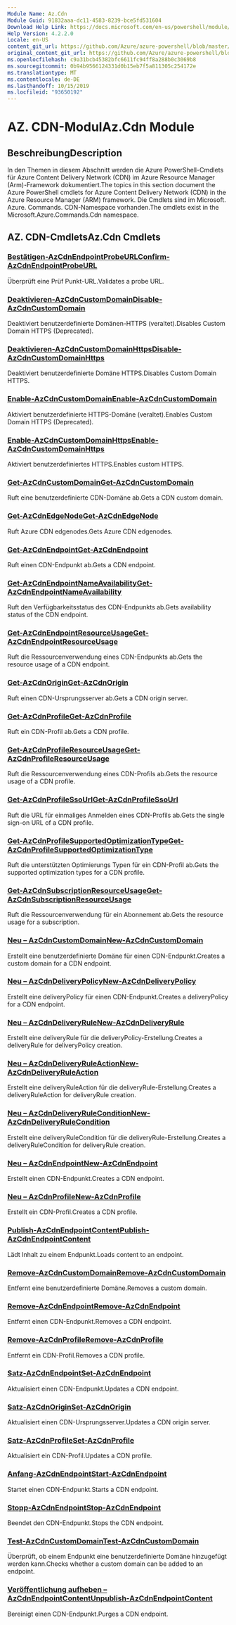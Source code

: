 ```yaml
---
Module Name: Az.Cdn
Module Guid: 91832aaa-dc11-4583-8239-bce5fd531604
Download Help Link: https://docs.microsoft.com/en-us/powershell/module/az.cdn
Help Version: 4.2.2.0
Locale: en-US
content_git_url: https://github.com/Azure/azure-powershell/blob/master/src/Cdn/Cdn/help/Az.Cdn.md
original_content_git_url: https://github.com/Azure/azure-powershell/blob/master/src/Cdn/Cdn/help/Az.Cdn.md
ms.openlocfilehash: c9a31bcb45382bfc6611fc94ff8a288b0c3069b8
ms.sourcegitcommit: 0b94b9566124331d0b15eb7f5a811305c254172e
ms.translationtype: MT
ms.contentlocale: de-DE
ms.lasthandoff: 10/15/2019
ms.locfileid: "93650192"
---
```

# <span data-ttu-id="5523b-101">AZ. CDN-Modul</span><span class="sxs-lookup"><span data-stu-id="5523b-101">Az.Cdn Module</span></span>
## <span data-ttu-id="5523b-102">Beschreibung</span><span class="sxs-lookup"><span data-stu-id="5523b-102">Description</span></span>
<span data-ttu-id="5523b-103">In den Themen in diesem Abschnitt werden die Azure PowerShell-Cmdlets für Azure Content Delivery Network (CDN) im Azure Resource Manager (Arm)-Framework dokumentiert.</span><span class="sxs-lookup"><span data-stu-id="5523b-103">The topics in this section document the Azure PowerShell cmdlets for Azure Content Delivery Network (CDN) in the Azure Resource Manager (ARM) framework.</span></span> <span data-ttu-id="5523b-104">Die Cmdlets sind im Microsoft. Azure. Commands. CDN-Namespace vorhanden.</span><span class="sxs-lookup"><span data-stu-id="5523b-104">The cmdlets exist in the Microsoft.Azure.Commands.Cdn namespace.</span></span>

## <span data-ttu-id="5523b-105">AZ. CDN-Cmdlets</span><span class="sxs-lookup"><span data-stu-id="5523b-105">Az.Cdn Cmdlets</span></span>
### [<span data-ttu-id="5523b-106">Bestätigen-AzCdnEndpointProbeURL</span><span class="sxs-lookup"><span data-stu-id="5523b-106">Confirm-AzCdnEndpointProbeURL</span></span>](Confirm-AzCdnEndpointProbeURL.md)
<span data-ttu-id="5523b-107">Überprüft eine Prüf Punkt-URL.</span><span class="sxs-lookup"><span data-stu-id="5523b-107">Validates a probe URL.</span></span>

### [<span data-ttu-id="5523b-108">Deaktivieren-AzCdnCustomDomain</span><span class="sxs-lookup"><span data-stu-id="5523b-108">Disable-AzCdnCustomDomain</span></span>](Disable-AzCdnCustomDomain.md)
<span data-ttu-id="5523b-109">Deaktiviert benutzerdefinierte Domänen-HTTPS (veraltet).</span><span class="sxs-lookup"><span data-stu-id="5523b-109">Disables Custom Domain HTTPS (Deprecated).</span></span>

### [<span data-ttu-id="5523b-110">Deaktivieren-AzCdnCustomDomainHttps</span><span class="sxs-lookup"><span data-stu-id="5523b-110">Disable-AzCdnCustomDomainHttps</span></span>](Disable-AzCdnCustomDomainHttps.md)
<span data-ttu-id="5523b-111">Deaktiviert benutzerdefinierte Domäne HTTPS.</span><span class="sxs-lookup"><span data-stu-id="5523b-111">Disables Custom Domain HTTPS.</span></span>

### [<span data-ttu-id="5523b-112">Enable-AzCdnCustomDomain</span><span class="sxs-lookup"><span data-stu-id="5523b-112">Enable-AzCdnCustomDomain</span></span>](Enable-AzCdnCustomDomain.md)
<span data-ttu-id="5523b-113">Aktiviert benutzerdefinierte HTTPS-Domäne (veraltet).</span><span class="sxs-lookup"><span data-stu-id="5523b-113">Enables Custom Domain HTTPS (Deprecated).</span></span>

### [<span data-ttu-id="5523b-114">Enable-AzCdnCustomDomainHttps</span><span class="sxs-lookup"><span data-stu-id="5523b-114">Enable-AzCdnCustomDomainHttps</span></span>](Enable-AzCdnCustomDomainHttps.md)
<span data-ttu-id="5523b-115">Aktiviert benutzerdefiniertes HTTPS.</span><span class="sxs-lookup"><span data-stu-id="5523b-115">Enables custom HTTPS.</span></span>

### [<span data-ttu-id="5523b-116">Get-AzCdnCustomDomain</span><span class="sxs-lookup"><span data-stu-id="5523b-116">Get-AzCdnCustomDomain</span></span>](Get-AzCdnCustomDomain.md)
<span data-ttu-id="5523b-117">Ruft eine benutzerdefinierte CDN-Domäne ab.</span><span class="sxs-lookup"><span data-stu-id="5523b-117">Gets a CDN custom domain.</span></span>

### [<span data-ttu-id="5523b-118">Get-AzCdnEdgeNode</span><span class="sxs-lookup"><span data-stu-id="5523b-118">Get-AzCdnEdgeNode</span></span>](Get-AzCdnEdgeNode.md)
<span data-ttu-id="5523b-119">Ruft Azure CDN edgenodes.</span><span class="sxs-lookup"><span data-stu-id="5523b-119">Gets Azure CDN edgenodes.</span></span>

### [<span data-ttu-id="5523b-120">Get-AzCdnEndpoint</span><span class="sxs-lookup"><span data-stu-id="5523b-120">Get-AzCdnEndpoint</span></span>](Get-AzCdnEndpoint.md)
<span data-ttu-id="5523b-121">Ruft einen CDN-Endpunkt ab.</span><span class="sxs-lookup"><span data-stu-id="5523b-121">Gets a CDN endpoint.</span></span>

### [<span data-ttu-id="5523b-122">Get-AzCdnEndpointNameAvailability</span><span class="sxs-lookup"><span data-stu-id="5523b-122">Get-AzCdnEndpointNameAvailability</span></span>](Get-AzCdnEndpointNameAvailability.md)
<span data-ttu-id="5523b-123">Ruft den Verfügbarkeitsstatus des CDN-Endpunkts ab.</span><span class="sxs-lookup"><span data-stu-id="5523b-123">Gets availability status of the CDN endpoint.</span></span>

### [<span data-ttu-id="5523b-124">Get-AzCdnEndpointResourceUsage</span><span class="sxs-lookup"><span data-stu-id="5523b-124">Get-AzCdnEndpointResourceUsage</span></span>](Get-AzCdnEndpointResourceUsage.md)
<span data-ttu-id="5523b-125">Ruft die Ressourcenverwendung eines CDN-Endpunkts ab.</span><span class="sxs-lookup"><span data-stu-id="5523b-125">Gets the resource usage of a CDN endpoint.</span></span>

### [<span data-ttu-id="5523b-126">Get-AzCdnOrigin</span><span class="sxs-lookup"><span data-stu-id="5523b-126">Get-AzCdnOrigin</span></span>](Get-AzCdnOrigin.md)
<span data-ttu-id="5523b-127">Ruft einen CDN-Ursprungsserver ab.</span><span class="sxs-lookup"><span data-stu-id="5523b-127">Gets a CDN origin server.</span></span>

### [<span data-ttu-id="5523b-128">Get-AzCdnProfile</span><span class="sxs-lookup"><span data-stu-id="5523b-128">Get-AzCdnProfile</span></span>](Get-AzCdnProfile.md)
<span data-ttu-id="5523b-129">Ruft ein CDN-Profil ab.</span><span class="sxs-lookup"><span data-stu-id="5523b-129">Gets a CDN profile.</span></span>

### [<span data-ttu-id="5523b-130">Get-AzCdnProfileResourceUsage</span><span class="sxs-lookup"><span data-stu-id="5523b-130">Get-AzCdnProfileResourceUsage</span></span>](Get-AzCdnProfileResourceUsage.md)
<span data-ttu-id="5523b-131">Ruft die Ressourcenverwendung eines CDN-Profils ab.</span><span class="sxs-lookup"><span data-stu-id="5523b-131">Gets the resource usage of a CDN profile.</span></span>

### [<span data-ttu-id="5523b-132">Get-AzCdnProfileSsoUrl</span><span class="sxs-lookup"><span data-stu-id="5523b-132">Get-AzCdnProfileSsoUrl</span></span>](Get-AzCdnProfileSsoUrl.md)
<span data-ttu-id="5523b-133">Ruft die URL für einmaliges Anmelden eines CDN-Profils ab.</span><span class="sxs-lookup"><span data-stu-id="5523b-133">Gets the single sign-on URL of a CDN profile.</span></span>

### [<span data-ttu-id="5523b-134">Get-AzCdnProfileSupportedOptimizationType</span><span class="sxs-lookup"><span data-stu-id="5523b-134">Get-AzCdnProfileSupportedOptimizationType</span></span>](Get-AzCdnProfileSupportedOptimizationType.md)
<span data-ttu-id="5523b-135">Ruft die unterstützten Optimierungs Typen für ein CDN-Profil ab.</span><span class="sxs-lookup"><span data-stu-id="5523b-135">Gets the supported optimization types for a CDN profile.</span></span>

### [<span data-ttu-id="5523b-136">Get-AzCdnSubscriptionResourceUsage</span><span class="sxs-lookup"><span data-stu-id="5523b-136">Get-AzCdnSubscriptionResourceUsage</span></span>](Get-AzCdnSubscriptionResourceUsage.md)
<span data-ttu-id="5523b-137">Ruft die Ressourcenverwendung für ein Abonnement ab.</span><span class="sxs-lookup"><span data-stu-id="5523b-137">Gets the resource usage for a subscription.</span></span>

### [<span data-ttu-id="5523b-138">Neu – AzCdnCustomDomain</span><span class="sxs-lookup"><span data-stu-id="5523b-138">New-AzCdnCustomDomain</span></span>](New-AzCdnCustomDomain.md)
<span data-ttu-id="5523b-139">Erstellt eine benutzerdefinierte Domäne für einen CDN-Endpunkt.</span><span class="sxs-lookup"><span data-stu-id="5523b-139">Creates a custom domain for a CDN endpoint.</span></span>

### [<span data-ttu-id="5523b-140">Neu – AzCdnDeliveryPolicy</span><span class="sxs-lookup"><span data-stu-id="5523b-140">New-AzCdnDeliveryPolicy</span></span>](New-AzCdnDeliveryPolicy.md)
<span data-ttu-id="5523b-141">Erstellt eine deliveryPolicy für einen CDN-Endpunkt.</span><span class="sxs-lookup"><span data-stu-id="5523b-141">Creates a deliveryPolicy for a CDN endpoint.</span></span>

### [<span data-ttu-id="5523b-142">Neu – AzCdnDeliveryRule</span><span class="sxs-lookup"><span data-stu-id="5523b-142">New-AzCdnDeliveryRule</span></span>](New-AzCdnDeliveryRule.md)
<span data-ttu-id="5523b-143">Erstellt eine deliveryRule für die deliveryPolicy-Erstellung.</span><span class="sxs-lookup"><span data-stu-id="5523b-143">Creates a deliveryRule for deliveryPolicy creation.</span></span>

### [<span data-ttu-id="5523b-144">Neu – AzCdnDeliveryRuleAction</span><span class="sxs-lookup"><span data-stu-id="5523b-144">New-AzCdnDeliveryRuleAction</span></span>](New-AzCdnDeliveryRuleAction.md)
<span data-ttu-id="5523b-145">Erstellt eine deliveryRuleAction für die deliveryRule-Erstellung.</span><span class="sxs-lookup"><span data-stu-id="5523b-145">Creates a deliveryRuleAction for deliveryRule creation.</span></span>

### [<span data-ttu-id="5523b-146">Neu – AzCdnDeliveryRuleCondition</span><span class="sxs-lookup"><span data-stu-id="5523b-146">New-AzCdnDeliveryRuleCondition</span></span>](New-AzCdnDeliveryRuleCondition.md)
<span data-ttu-id="5523b-147">Erstellt eine deliveryRuleCondition für die deliveryRule-Erstellung.</span><span class="sxs-lookup"><span data-stu-id="5523b-147">Creates a deliveryRuleCondition for deliveryRule creation.</span></span>

### [<span data-ttu-id="5523b-148">Neu – AzCdnEndpoint</span><span class="sxs-lookup"><span data-stu-id="5523b-148">New-AzCdnEndpoint</span></span>](New-AzCdnEndpoint.md)
<span data-ttu-id="5523b-149">Erstellt einen CDN-Endpunkt.</span><span class="sxs-lookup"><span data-stu-id="5523b-149">Creates a CDN endpoint.</span></span>

### [<span data-ttu-id="5523b-150">Neu – AzCdnProfile</span><span class="sxs-lookup"><span data-stu-id="5523b-150">New-AzCdnProfile</span></span>](New-AzCdnProfile.md)
<span data-ttu-id="5523b-151">Erstellt ein CDN-Profil.</span><span class="sxs-lookup"><span data-stu-id="5523b-151">Creates a CDN profile.</span></span>

### [<span data-ttu-id="5523b-152">Publish-AzCdnEndpointContent</span><span class="sxs-lookup"><span data-stu-id="5523b-152">Publish-AzCdnEndpointContent</span></span>](Publish-AzCdnEndpointContent.md)
<span data-ttu-id="5523b-153">Lädt Inhalt zu einem Endpunkt.</span><span class="sxs-lookup"><span data-stu-id="5523b-153">Loads content to an endpoint.</span></span>

### [<span data-ttu-id="5523b-154">Remove-AzCdnCustomDomain</span><span class="sxs-lookup"><span data-stu-id="5523b-154">Remove-AzCdnCustomDomain</span></span>](Remove-AzCdnCustomDomain.md)
<span data-ttu-id="5523b-155">Entfernt eine benutzerdefinierte Domäne.</span><span class="sxs-lookup"><span data-stu-id="5523b-155">Removes a custom domain.</span></span>

### [<span data-ttu-id="5523b-156">Remove-AzCdnEndpoint</span><span class="sxs-lookup"><span data-stu-id="5523b-156">Remove-AzCdnEndpoint</span></span>](Remove-AzCdnEndpoint.md)
<span data-ttu-id="5523b-157">Entfernt einen CDN-Endpunkt.</span><span class="sxs-lookup"><span data-stu-id="5523b-157">Removes a CDN endpoint.</span></span>

### [<span data-ttu-id="5523b-158">Remove-AzCdnProfile</span><span class="sxs-lookup"><span data-stu-id="5523b-158">Remove-AzCdnProfile</span></span>](Remove-AzCdnProfile.md)
<span data-ttu-id="5523b-159">Entfernt ein CDN-Profil.</span><span class="sxs-lookup"><span data-stu-id="5523b-159">Removes a CDN profile.</span></span>

### [<span data-ttu-id="5523b-160">Satz-AzCdnEndpoint</span><span class="sxs-lookup"><span data-stu-id="5523b-160">Set-AzCdnEndpoint</span></span>](Set-AzCdnEndpoint.md)
<span data-ttu-id="5523b-161">Aktualisiert einen CDN-Endpunkt.</span><span class="sxs-lookup"><span data-stu-id="5523b-161">Updates a CDN endpoint.</span></span>

### [<span data-ttu-id="5523b-162">Satz-AzCdnOrigin</span><span class="sxs-lookup"><span data-stu-id="5523b-162">Set-AzCdnOrigin</span></span>](Set-AzCdnOrigin.md)
<span data-ttu-id="5523b-163">Aktualisiert einen CDN-Ursprungsserver.</span><span class="sxs-lookup"><span data-stu-id="5523b-163">Updates a CDN origin server.</span></span>

### [<span data-ttu-id="5523b-164">Satz-AzCdnProfile</span><span class="sxs-lookup"><span data-stu-id="5523b-164">Set-AzCdnProfile</span></span>](Set-AzCdnProfile.md)
<span data-ttu-id="5523b-165">Aktualisiert ein CDN-Profil.</span><span class="sxs-lookup"><span data-stu-id="5523b-165">Updates a CDN profile.</span></span>

### [<span data-ttu-id="5523b-166">Anfang-AzCdnEndpoint</span><span class="sxs-lookup"><span data-stu-id="5523b-166">Start-AzCdnEndpoint</span></span>](Start-AzCdnEndpoint.md)
<span data-ttu-id="5523b-167">Startet einen CDN-Endpunkt.</span><span class="sxs-lookup"><span data-stu-id="5523b-167">Starts a CDN endpoint.</span></span>

### [<span data-ttu-id="5523b-168">Stopp-AzCdnEndpoint</span><span class="sxs-lookup"><span data-stu-id="5523b-168">Stop-AzCdnEndpoint</span></span>](Stop-AzCdnEndpoint.md)
<span data-ttu-id="5523b-169">Beendet den CDN-Endpunkt.</span><span class="sxs-lookup"><span data-stu-id="5523b-169">Stops the CDN endpoint.</span></span>

### [<span data-ttu-id="5523b-170">Test-AzCdnCustomDomain</span><span class="sxs-lookup"><span data-stu-id="5523b-170">Test-AzCdnCustomDomain</span></span>](Test-AzCdnCustomDomain.md)
<span data-ttu-id="5523b-171">Überprüft, ob einem Endpunkt eine benutzerdefinierte Domäne hinzugefügt werden kann.</span><span class="sxs-lookup"><span data-stu-id="5523b-171">Checks whether a custom domain can be added to an endpoint.</span></span>

### [<span data-ttu-id="5523b-172">Veröffentlichung aufheben – AzCdnEndpointContent</span><span class="sxs-lookup"><span data-stu-id="5523b-172">Unpublish-AzCdnEndpointContent</span></span>](Unpublish-AzCdnEndpointContent.md)
<span data-ttu-id="5523b-173">Bereinigt einen CDN-Endpunkt.</span><span class="sxs-lookup"><span data-stu-id="5523b-173">Purges a CDN endpoint.</span></span>


